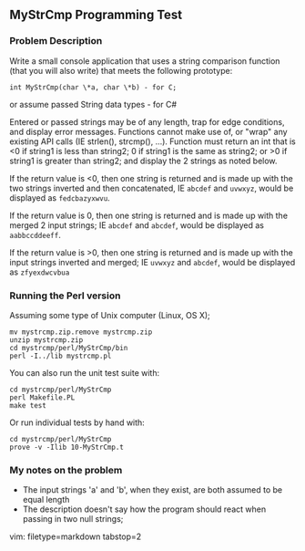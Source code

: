 ## MyStrCmp Programming Test ##

### Problem Description ###

Write a small console application that uses a string comparison function
(that you will also write) that meets the following prototype:

    int MyStrCmp(char \*a, char \*b) - for C;

or assume passed String data types - for C#

Entered or passed strings may be of any length, trap for edge conditions,
and display error messages. Functions cannot make use of, or "wrap" any
existing API calls (IE strlen(), strcmp(), ...). Function must return an int
that is &lt;0 if string1 is less than string2; 0 if string1 is the same as
string2; or &gt;0 if string1 is greater than string2; and display the 2 strings
as noted below.

If the return value is &lt;0, then one string is returned and is made up with
the two strings inverted and then concatenated, IE `abcdef` and `uvwxyz`, would
be displayed as `fedcbazyxwvu`.

If the return value is 0, then one string is returned and is made up with
the merged 2 input strings; IE `abcdef` and `abcdef`, would be displayed as
`aabbccddeeff`.

If the return value is &gt;0, then one string is returned and is made up with
the input strings inverted and merged; IE `uvwxyz` and `abcdef`, would be
displayed as `zfyexdwcvbua`

### Running the Perl version ###
Assuming some type of Unix computer (Linux, OS X);

    mv mystrcmp.zip.remove mystrcmp.zip
    unzip mystrcmp.zip
    cd mystrcmp/perl/MyStrCmp/bin
    perl -I../lib mystrcmp.pl

You can also run the unit test suite with:

    cd mystrcmp/perl/MyStrCmp
    perl Makefile.PL
    make test

Or run individual tests by hand with:

    cd mystrcmp/perl/MyStrCmp
    prove -v -Ilib 10-MyStrCmp.t

### My notes on the problem ###
- The input strings 'a' and 'b', when they exist, are both assumed to be equal
  length
- The description doesn't say how the program should react when passing in two
  null strings;

vim: filetype=markdown tabstop=2
